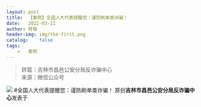 ```yaml
---
layout:	post
title:	【案例】全国人大代表提醒您：谨防刷单类诈骗！
date:	2022-03-11
author:	转载
header-img:	img/the-first.png
catalog:	false
tags:
	-	案例
---
```


<blockquote><p>转载：吉林市昌邑公安分局反诈骗中心<br>
来源：微信公众号</p></blockquote>

![]({{site.baseurl}}/postimg/7f48KExj8S7IwtibsuWUeaGaNYeIVFtZD5HwATTbIBf8xD644bC0QdlaUMwyRVfA5RTkLffykB98lTWKErksrsA.jpeg)
#全国人大代表提醒您：谨防刷单类诈骗！
原创**吉林市昌邑公安分局反诈骗中心**发表于
